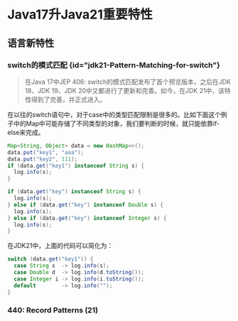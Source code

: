# Java17升Java21重要特性

<show-structure for="chapter,procedure" depth="2"/>

## 语言新特性

### switch的模式匹配 {id="jdk21-Pattern-Matching-for-switch"}

> 在Java 17中JEP 406: switch的模式匹配发布了首个预览版本，之后在JDK 18、JDK 19、JDK 20中又都进行了更新和完善。如今，在JDK 21中，该特性得到了完善，并正式进入。

在以往的switch语句中，对于case中的类型匹配限制是很多的。比如下面这个例子中的Map中可能存储了不同类型的对象，我们要判断的时候，就只能依靠if-else来完成。

```java
Map<String, Object> data = new HashMap<>();
data.put("key1", "aaa");
data.put("key2", 111);
if (data.get("key1") instanceof String s) {
  log.info(s);
}

if (data.get("key") instanceof String s) {
  log.info(s);
} else if (data.get("key") instanceof Double s) {
  log.info(s);
} else if (data.get("key") instanceof Integer s) {
  log.info(s);
}
```
在JDK21中，上面的代码可以简化为：
```java
switch (data.get("key1")) {
  case String s  -> log.info(s);
  case Double d  -> log.info(d.toString());
  case Integer i -> log.info(i.toString());
  default        -> log.info("");
}

```


### 440: Record Patterns (21)